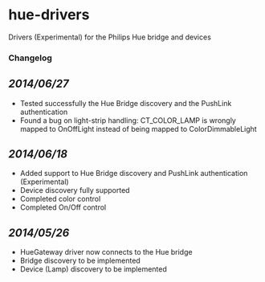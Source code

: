 hue-drivers
===========

Drivers (Experimental) for the Philips Hue bridge and devices


### Changelog ###

*2014/06/27*
--------------

* Tested successfully the Hue Bridge discovery and the PushLink authentication
* Found a bug on light-strip handling: CT_COLOR_LAMP is wrongly mapped to OnOffLight instead of being mapped to ColorDimmableLight

*2014/06/18*
--------------

* Added support to Hue Bridge discovery and PushLink authentication (Experimental)
* Device discovery fully supported
* Completed color control 
* Completed On/Off control

*2014/05/26*
--------------

* HueGateway driver now connects to the Hue bridge
* Bridge discovery to be implemented
* Device (Lamp) discovery to be implemented
